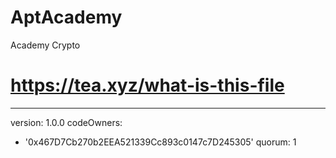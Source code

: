 # AptAcademy
Academy Crypto
# https://tea.xyz/what-is-this-file
---
version: 1.0.0
codeOwners:
  - '0x467D7Cb270b2EEA521339Cc893c0147c7D245305'
quorum: 1
